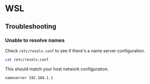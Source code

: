 # WSL

## Troubleshooting

### Unable to resolve names

Check `/etc/resolv.conf` to see if there's a name server configuration.

```sh
cat /etc/resolv.conf
```

This should match your host network configuration.

```
nameserver 192.168.1.1
```
